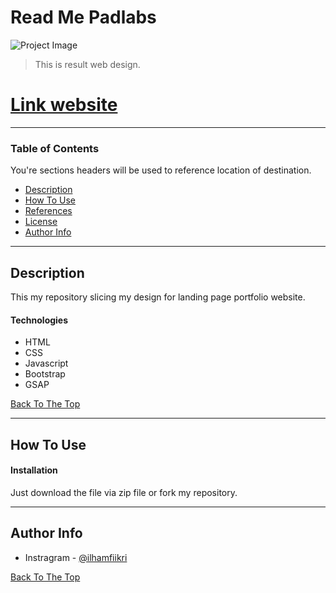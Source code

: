 # Read Me Padlabs

![Project Image](https://user-images.githubusercontent.com/38857598/123254784-a8f1fb80-d521-11eb-8561-ba4459e666b6.jpg)

> This is result web design.

# [Link website](https://gustibagusbayu.github.io)

---

### Table of Contents
You're sections headers will be used to reference location of destination.

- [Description](#description)
- [How To Use](#how-to-use)
- [References](#references)
- [License](#license)
- [Author Info](#author-info)

---

## Description

This my repository slicing my design for landing page portfolio website.

#### Technologies

- HTML
- CSS
- Javascript
- Bootstrap
- GSAP


[Back To The Top](#read-me-padlabs)

---

## How To Use

#### Installation

Just download the file via zip file or fork my repository.


---

## Author Info

- Instragram - [@ilhamfiikri](https://instagram.com/ilhamfiikri)
<!-- - Website - [Padlabs.id](https://gustibagusbayu.github.io/) -->

[Back To The Top](#read-me-padlabs)
